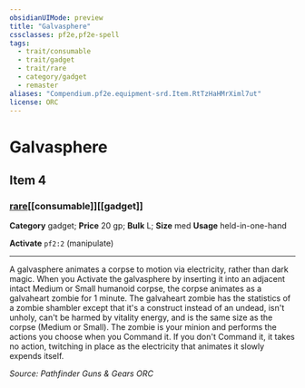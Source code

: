 ```yaml
---
obsidianUIMode: preview
title: "Galvasphere"
cssclasses: pf2e,pf2e-spell
tags:
  - trait/consumable
  - trait/gadget
  - trait/rare
  - category/gadget
  - remaster
aliases: "Compendium.pf2e.equipment-srd.Item.RtTzHaHMrXiml7ut"
license: ORC
---
```

# Galvasphere
## Item 4
### [rare](rare "Rare Rarity Trait")[[consumable]][[gadget]]

**Category** gadget; 
**Price** 20 gp; 
**Bulk** L; **Size** med
**Usage** held-in-one-hand

**Activate** `pf2:2` (manipulate)

* * *

A galvasphere animates a corpse to motion via electricity, rather than dark magic. When you Activate the galvasphere by inserting it into an adjacent intact Medium or Small humanoid corpse, the corpse animates as a galvaheart zombie for 1 minute. The galvaheart zombie has the statistics of a zombie shambler except that it's a construct instead of an undead, isn't unholy, can't be harmed by vitality energy, and is the same size as the corpse (Medium or Small). The zombie is your minion and performs the actions you choose when you Command it. If you don't Command it, it takes no action, twitching in place as the electricity that animates it slowly expends itself.

*Source: Pathfinder Guns & Gears*
*ORC*